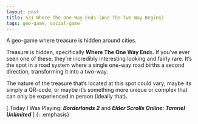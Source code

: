 ```yaml
---
layout: post
title: 531 Where The One-Way Ends (And The Two-Way Begins)
tags: geo-game, social-game
---
```

A geo-game where treasure is hidden around cities.

Treasure is hidden, specifically **Where The One Way End**s.  If you’ve ever seen one of these, they’re incredibly interesting looking and fairly rare.  It’s the spot in a road system where a single one-way road births a second direction, transforming it into a two-way.

The nature of the treasure that’s located at this spot could vary; maybe its simply a QR-code, or maybe it’s something more unique or complex that can only be experienced in person (ideally that).

[ Today I Was Playing: ***Borderlands 2*** and ***Elder Scrolls Online: Tamriel Unlimited*** ]
{: .emphasis}